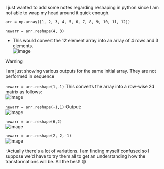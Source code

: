  I just wanted to add some notes regarding reshaping in python since I am not able to wrap my head around it quick enough.

 ```
arr = np.array([1, 2, 3, 4, 5, 6, 7, 8, 9, 10, 11, 12])

newarr = arr.reshape(4, 3)
```
- This would convert the 12 element array into an array of 4 rows and 3 elements.<br>
![image](https://github.com/user-attachments/assets/fee50e3c-d4d9-4c6d-a51d-5972f1f06f38)

> [!WARNING]
> I am just showing various outputs for the same initial array. They are not performed in sequence

`newarr = arr.reshape(1,-1)`
This converts the array into a row-wise 2d matrix as follows: <br>
![image](https://github.com/user-attachments/assets/40bd2fe5-8f19-470d-b13c-d597a8d23f24)

`newarr = arr.reshape(-1,1)`
Output:<br>
![image](https://github.com/user-attachments/assets/5f275bfb-01f7-48ac-9ee0-083cc924f469)

`newarr = arr.reshape(6,2)`
<br>
![image](https://github.com/user-attachments/assets/ac4b4af7-cfda-4efb-99f6-3b8f6bf822ff)

`newarr = arr.reshape(2, 2,-1)` <br>
![image](https://github.com/user-attachments/assets/1db754ec-aacd-48c6-b29f-980e4d7be465)

-Actually there's a lot of variations. I am finding myself confused so I suppose we'd have to try them all to get an understanding how the transformations will be. All the best! 😅

